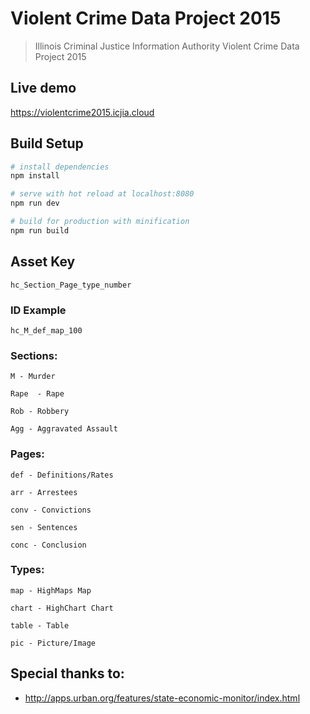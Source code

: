 # Violent Crime Data Project 2015

> Illinois Criminal Justice Information Authority Violent Crime Data Project 2015

## Live demo

https://violentcrime2015.icjia.cloud

## Build Setup

``` bash
# install dependencies
npm install

# serve with hot reload at localhost:8080
npm run dev

# build for production with minification
npm run build
```

## Asset Key
```
hc_Section_Page_type_number
```

### ID Example

```
hc_M_def_map_100
```

### Sections:

```
M - Murder

Rape  - Rape

Rob - Robbery

Agg - Aggravated Assault
```

### Pages:

```
def - Definitions/Rates

arr - Arrestees

conv - Convictions

sen - Sentences

conc - Conclusion
```

### Types:

```
map - HighMaps Map

chart - HighChart Chart

table - Table

pic - Picture/Image

```
## Special thanks to:
- http://apps.urban.org/features/state-economic-monitor/index.html
